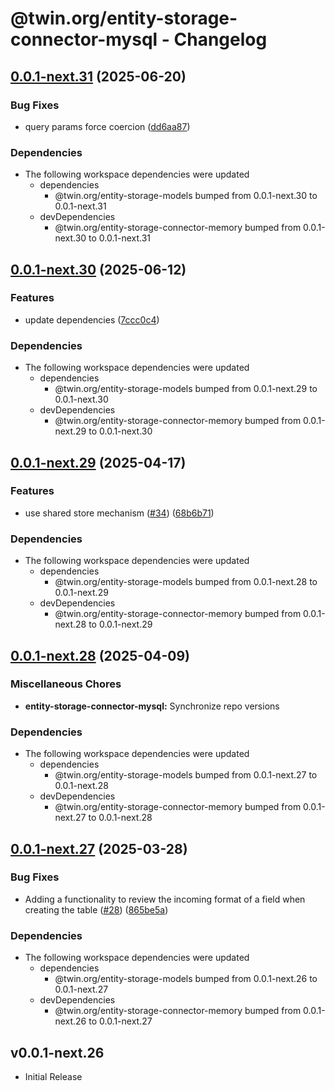 # @twin.org/entity-storage-connector-mysql - Changelog

## [0.0.1-next.31](https://github.com/twinfoundation/entity-storage/compare/entity-storage-connector-mysql-v0.0.1-next.30...entity-storage-connector-mysql-v0.0.1-next.31) (2025-06-20)


### Bug Fixes

* query params force coercion ([dd6aa87](https://github.com/twinfoundation/entity-storage/commit/dd6aa87efdfb60bab7d6756a86888863c45c51a7))


### Dependencies

* The following workspace dependencies were updated
  * dependencies
    * @twin.org/entity-storage-models bumped from 0.0.1-next.30 to 0.0.1-next.31
  * devDependencies
    * @twin.org/entity-storage-connector-memory bumped from 0.0.1-next.30 to 0.0.1-next.31

## [0.0.1-next.30](https://github.com/twinfoundation/entity-storage/compare/entity-storage-connector-mysql-v0.0.1-next.29...entity-storage-connector-mysql-v0.0.1-next.30) (2025-06-12)


### Features

* update dependencies ([7ccc0c4](https://github.com/twinfoundation/entity-storage/commit/7ccc0c429125d073dc60b3de6cf101abc8cc6cba))


### Dependencies

* The following workspace dependencies were updated
  * dependencies
    * @twin.org/entity-storage-models bumped from 0.0.1-next.29 to 0.0.1-next.30
  * devDependencies
    * @twin.org/entity-storage-connector-memory bumped from 0.0.1-next.29 to 0.0.1-next.30

## [0.0.1-next.29](https://github.com/twinfoundation/entity-storage/compare/entity-storage-connector-mysql-v0.0.1-next.28...entity-storage-connector-mysql-v0.0.1-next.29) (2025-04-17)


### Features

* use shared store mechanism ([#34](https://github.com/twinfoundation/entity-storage/issues/34)) ([68b6b71](https://github.com/twinfoundation/entity-storage/commit/68b6b71e7a96d7d016cd57bfff36775b56bf3f93))


### Dependencies

* The following workspace dependencies were updated
  * dependencies
    * @twin.org/entity-storage-models bumped from 0.0.1-next.28 to 0.0.1-next.29
  * devDependencies
    * @twin.org/entity-storage-connector-memory bumped from 0.0.1-next.28 to 0.0.1-next.29

## [0.0.1-next.28](https://github.com/twinfoundation/entity-storage/compare/entity-storage-connector-mysql-v0.0.1-next.27...entity-storage-connector-mysql-v0.0.1-next.28) (2025-04-09)


### Miscellaneous Chores

* **entity-storage-connector-mysql:** Synchronize repo versions


### Dependencies

* The following workspace dependencies were updated
  * dependencies
    * @twin.org/entity-storage-models bumped from 0.0.1-next.27 to 0.0.1-next.28
  * devDependencies
    * @twin.org/entity-storage-connector-memory bumped from 0.0.1-next.27 to 0.0.1-next.28

## [0.0.1-next.27](https://github.com/twinfoundation/entity-storage/compare/entity-storage-connector-mysql-v0.0.1-next.26...entity-storage-connector-mysql-v0.0.1-next.27) (2025-03-28)


### Bug Fixes

* Adding a functionality to review the incoming format of a field when creating the table ([#28](https://github.com/twinfoundation/entity-storage/issues/28)) ([865be5a](https://github.com/twinfoundation/entity-storage/commit/865be5afa0f2e3c9d51cb50e3e5e9ace1e213efe))


### Dependencies

* The following workspace dependencies were updated
  * dependencies
    * @twin.org/entity-storage-models bumped from 0.0.1-next.26 to 0.0.1-next.27
  * devDependencies
    * @twin.org/entity-storage-connector-memory bumped from 0.0.1-next.26 to 0.0.1-next.27

## v0.0.1-next.26

- Initial Release
